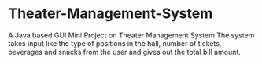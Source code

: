 # Theater-Management-System
A Java based GUI Mini Project on Theater Management System
The system takes input like the type of positions in the hall, number of tickets, beverages and snacks from the user and gives out the total bill amount.
